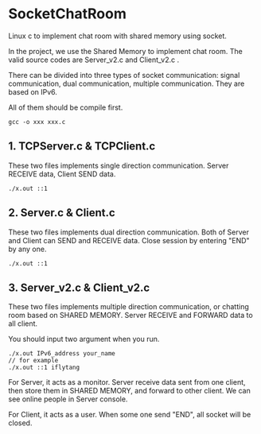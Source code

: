 # SocketChatRoom
Linux c to implement chat room with shared memory using socket.

In the project, we use the Shared Memory to implement chat room. The valid source codes are Server_v2.c and Client_v2.c .

There can be divided into three types of socket communication: signal communication, dual communication, multiple communication.
They are based on IPv6.

All of them should be compile first.
```apple js
gcc -o xxx xxx.c
```
## 1. TCPServer.c & TCPClient.c
These two files implements single direction communication.
Server RECEIVE data, Client SEND data.
```apple js
./x.out ::1
```
## 2. Server.c & Client.c
These two files implements dual direction communication.
Both of Server and Client can SEND and RECEIVE data. 
Close session by entering "END" by any one.
```apple js
./x.out ::1
```
## 3. Server_v2.c & Client_v2.c
These two files implements multiple direction communication, or chatting room based on SHARED MEMORY.
Server RECEIVE and FORWARD data to all client.

You should input two argument when you run.
```apple js
./x.out IPv6_address your_name
// for example
./x.out ::1 iflytang
```
For Server, it acts as a monitor. Server receive data sent from one client, then store them in SHARED MEMORY, and forward to other client.
We can see online people in Server console.

For Client, it acts as a user. When some one send "END", all socket will be closed.

